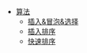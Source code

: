 * [算法](algorithms/readme.md)
  * [插入&冒泡&选择](algorithms/sort1.md)  
  * [插入排序](algorithms/insertionSort.md)  
  * [快速排序](algorithms/quickSort.md)




